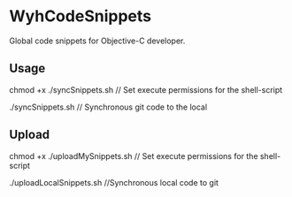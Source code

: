 # WyhCodeSnippets
Global code snippets for Objective-C developer.



## Usage 

chmod +x ./syncSnippets.sh // Set execute permissions for the shell-script

./syncSnippets.sh // Synchronous git code to the local


## Upload

chmod +x ./uploadMySnippets.sh // Set execute permissions for the shell-script

./uploadLocalSnippets.sh  //Synchronous local code to git
